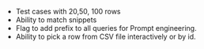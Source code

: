 - Test cases with 20,50, 100 rows
- Ability to match snippets
- Flag to add prefix to all queries for Prompt engineering.
- Ability to pick a row from CSV file interactively or by id.

